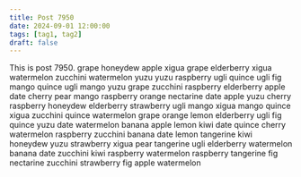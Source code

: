 ```yaml
---
title: Post 7950
date: 2024-09-01 12:00:00
tags: [tag1, tag2]
draft: false
---
```

This is post 7950.
grape
honeydew
apple
xigua
grape
elderberry
xigua
watermelon
zucchini
watermelon
yuzu
yuzu
raspberry
ugli
quince
ugli
fig
mango
quince
ugli
mango
yuzu
grape
zucchini
raspberry
elderberry
apple
date
cherry
pear
mango
raspberry
orange
nectarine
date
apple
yuzu
cherry
raspberry
honeydew
elderberry
strawberry
ugli
mango
xigua
mango
quince
xigua
zucchini
quince
watermelon
grape
orange
lemon
elderberry
ugli
fig
quince
yuzu
date
watermelon
banana
apple
lemon
kiwi
date
quince
cherry
watermelon
raspberry
zucchini
banana
date
lemon
tangerine
kiwi
honeydew
yuzu
strawberry
xigua
pear
tangerine
ugli
elderberry
watermelon
banana
date
zucchini
kiwi
raspberry
watermelon
raspberry
tangerine
fig
nectarine
zucchini
strawberry
fig
apple
watermelon
